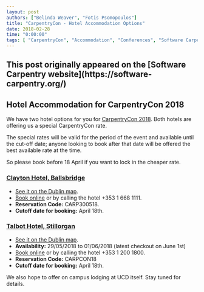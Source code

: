 ```yaml
---
layout: post
authors: ["Belinda Weaver", "Fotis Psomopoulos"]
title: "CarpentryCon - Hotel Accommodation Options"
date: 2018-02-28
time: "0:00:00"
tags: [ "CarpentryCon", "Accommodation", "Conferences", "Software Carpentry"]
---
```


<h2>This post originally appeared on the [Software Carpentry website](https://software-carpentry.org/)</h2>

## Hotel Accommodation for CarpentryCon 2018

We have two hotel options for you for [CarpentryCon 2018](http://www.carpentrycon.org/). Both hotels are offering us a special CarpentryCon rate. 

The special rates will be valid for the period of the event and available until the cut-off date; anyone looking to book after that date will be offered the best available rate at the time. 

So please book before 18 April if you want to lock in the cheaper rate.

### [Clayton Hotel, Ballsbridge](https://www.claytonhotelballsbridge.com)

- [See it on the Dublin map](https://www.google.com.au/maps/place/Clayton+Hotel+Ballsbridge/@53.3256826,-6.2271519,17z/data=!3m1!4b1!4m5!3m4!1s0x48670ec57aa7b09d:0x7965235d57af13f!8m2!3d53.3256826!4d-6.2249632?hl=en).
- [Book online](https://www.claytonhotelballsbridge.com) or by calling the hotel +353 1 668 1111.
- **Reservation Code:** CARP300518.
- **Cutoff date for booking:** April 18th.


### [Talbot Hotel, Stillorgan](https://www.talbothotelstillorgan.com/)

- [See it on the Dublin map](https://www.google.com.au/maps/place/Talbot+Hotel+Stillorgan/@53.295023,-6.2049937,17z/data=!3m1!4b1!4m5!3m4!1s0x4867092024661d75:0x2914e1ed82d43bf8!8m2!3d53.295023!4d-6.202805?hl=en).
- **Availability:** 29/05/2018 to 01/06/2018 (latest checkout on June 1st)
- [Book online](https://www.talbothotelstillorgan.com/) or by calling the hotel +353 1 200 1800.
- **Reservation Code:** CARPCON18
- **Cutoff date for booking:** April 18th.

We also hope to offer on campus lodging at UCD itself. Stay tuned for details.

